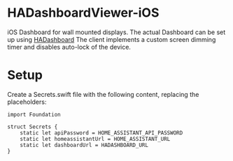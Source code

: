# HADashboardViewer-iOS
iOS Dashboard for wall mounted displays. The actual Dashboard can be set up using [HADashboard](https://home-assistant.io/docs/ecosystem/hadashboard/)
The client implements a custom screen dimming timer and disables auto-lock of the device.

# Setup
Create a Secrets.swift file with the following content, replacing the placeholders:

```
import Foundation

struct Secrets {
    static let apiPassword = HOME_ASSISTANT_API_PASSWORD
    static let homeassistantUrl = HOME_ASSISTANT_URL
    static let dashboardUrl = HADASHBOARD_URL
}
```
